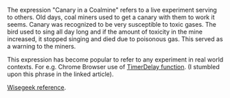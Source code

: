<html><body><p>The expression "Canary in a Coalmine" refers to a live experiment serving to others.  Old days, coal miners used to get a canary with them to work it seems. Canary was recognized to be very susceptible to toxic gases. The bird used to sing all day long and if the amount of toxicity in the mine increased, it stopped singing and died due to poisonous gas. This served as a warning to the miners.



This expression has become popular to refer to any experiment in real world contexts. For e.g. Chrome Browser use of <a href="http://ejohn.org/blog/javascript-in-chrome/"> TimerDelay function</a>. (I stumbled upon this phrase in the linked article).



<a href="http://www.wisegeek.com/what-does-it-mean-to-be-a-canary-in-a-coal-mine.htm">Wisegeek reference</a>.</p></body></html>